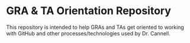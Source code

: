 # GRA & TA Orientation Repository
This repository is intended to help GRAs and TAs get oriented to working with GitHub and other processes/technologies used by Dr. Cannell.
